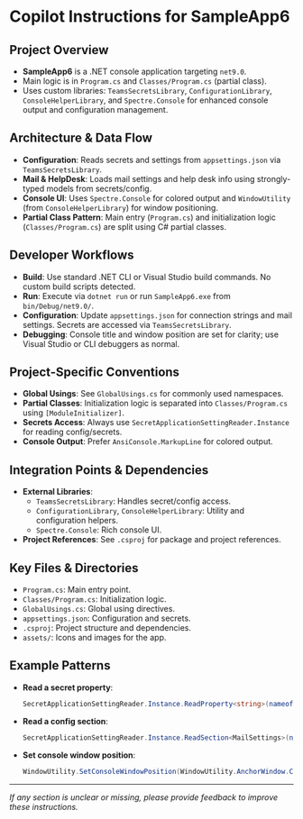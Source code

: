 # Copilot Instructions for SampleApp6

## Project Overview
- **SampleApp6** is a .NET console application targeting `net9.0`.
- Main logic is in `Program.cs` and `Classes/Program.cs` (partial class).
- Uses custom libraries: `TeamsSecretsLibrary`, `ConfigurationLibrary`, `ConsoleHelperLibrary`, and `Spectre.Console` for enhanced console output and configuration management.

## Architecture & Data Flow
- **Configuration**: Reads secrets and settings from `appsettings.json` via `TeamsSecretsLibrary`.
- **Mail & HelpDesk**: Loads mail settings and help desk info using strongly-typed models from secrets/config.
- **Console UI**: Uses `Spectre.Console` for colored output and `WindowUtility` (from `ConsoleHelperLibrary`) for window positioning.
- **Partial Class Pattern**: Main entry (`Program.cs`) and initialization logic (`Classes/Program.cs`) are split using C# partial classes.

## Developer Workflows
- **Build**: Use standard .NET CLI or Visual Studio build commands. No custom build scripts detected.
- **Run**: Execute via `dotnet run` or run `SampleApp6.exe` from `bin/Debug/net9.0/`.
- **Configuration**: Update `appsettings.json` for connection strings and mail settings. Secrets are accessed via `TeamsSecretsLibrary`.
- **Debugging**: Console title and window position are set for clarity; use Visual Studio or CLI debuggers as normal.

## Project-Specific Conventions
- **Global Usings**: See `GlobalUsings.cs` for commonly used namespaces.
- **Partial Classes**: Initialization logic is separated into `Classes/Program.cs` using `[ModuleInitializer]`.
- **Secrets Access**: Always use `SecretApplicationSettingReader.Instance` for reading config/secrets.
- **Console Output**: Prefer `AnsiConsole.MarkupLine` for colored output.

## Integration Points & Dependencies
- **External Libraries**:
  - `TeamsSecretsLibrary`: Handles secret/config access.
  - `ConfigurationLibrary`, `ConsoleHelperLibrary`: Utility and configuration helpers.
  - `Spectre.Console`: Rich console UI.
- **Project References**: See `.csproj` for package and project references.

## Key Files & Directories
- `Program.cs`: Main entry point.
- `Classes/Program.cs`: Initialization logic.
- `GlobalUsings.cs`: Global using directives.
- `appsettings.json`: Configuration and secrets.
- `.csproj`: Project structure and dependencies.
- `assets/`: Icons and images for the app.

## Example Patterns
- **Read a secret property**:
  ```csharp
  SecretApplicationSettingReader.Instance.ReadProperty<string>(nameof(Connectionstrings), nameof(Connectionstrings.DefaultConnection));
  ```
- **Read a config section**:
  ```csharp
  SecretApplicationSettingReader.Instance.ReadSection<MailSettings>(nameof(MailSettings));
  ```
- **Set console window position**:
  ```csharp
  WindowUtility.SetConsoleWindowPosition(WindowUtility.AnchorWindow.Center);
  ```

---
_If any section is unclear or missing, please provide feedback to improve these instructions._
